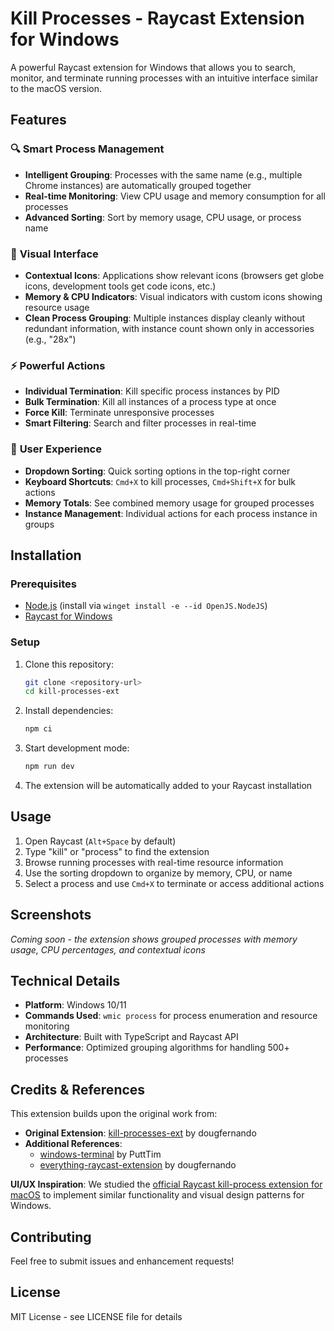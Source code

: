 # Kill Processes - Raycast Extension for Windows

A powerful Raycast extension for Windows that allows you to search, monitor, and terminate running processes with an intuitive interface similar to the macOS version.

## Features

### 🔍 **Smart Process Management**
- **Intelligent Grouping**: Processes with the same name (e.g., multiple Chrome instances) are automatically grouped together
- **Real-time Monitoring**: View CPU usage and memory consumption for all processes
- **Advanced Sorting**: Sort by memory usage, CPU usage, or process name

### 🎨 **Visual Interface**
- **Contextual Icons**: Applications show relevant icons (browsers get globe icons, development tools get code icons, etc.)
- **Memory & CPU Indicators**: Visual indicators with custom icons showing resource usage
- **Clean Process Grouping**: Multiple instances display cleanly without redundant information, with instance count shown only in accessories (e.g., "28x")

### ⚡ **Powerful Actions**
- **Individual Termination**: Kill specific process instances by PID
- **Bulk Termination**: Kill all instances of a process type at once
- **Force Kill**: Terminate unresponsive processes
- **Smart Filtering**: Search and filter processes in real-time

### 🎯 **User Experience**
- **Dropdown Sorting**: Quick sorting options in the top-right corner
- **Keyboard Shortcuts**: `Cmd+X` to kill processes, `Cmd+Shift+X` for bulk actions
- **Memory Totals**: See combined memory usage for grouped processes
- **Instance Management**: Individual actions for each process instance in groups

## Installation

### Prerequisites
- [Node.js](https://nodejs.org/) (install via `winget install -e --id OpenJS.NodeJS`)
- [Raycast for Windows](https://raycast.com/)

### Setup
1. Clone this repository:
   ```bash
   git clone <repository-url>
   cd kill-processes-ext
   ```

2. Install dependencies:
   ```bash
   npm ci
   ```

3. Start development mode:
   ```bash
   npm run dev
   ```

4. The extension will be automatically added to your Raycast installation

## Usage

1. Open Raycast (`Alt+Space` by default)
2. Type "kill" or "process" to find the extension
3. Browse running processes with real-time resource information
4. Use the sorting dropdown to organize by memory, CPU, or name
5. Select a process and use `Cmd+X` to terminate or access additional actions

## Screenshots

*Coming soon - the extension shows grouped processes with memory usage, CPU percentages, and contextual icons*

## Technical Details

- **Platform**: Windows 10/11
- **Commands Used**: `wmic process` for process enumeration and resource monitoring
- **Architecture**: Built with TypeScript and Raycast API
- **Performance**: Optimized grouping algorithms for handling 500+ processes

## Credits & References

This extension builds upon the original work from:
- **Original Extension**: [kill-processes-ext](https://github.com/dougfernando/kill-processes-ext) by dougfernando
- **Additional References**: 
  - [windows-terminal](https://github.com/PuttTim/windows-terminal) by PuttTim
  - [everything-raycast-extension](https://github.com/dougfernando/everything-raycast-extension) by dougfernando

**UI/UX Inspiration**: We studied the [official Raycast kill-process extension for macOS](https://github.com/raycast/extensions/tree/main/extensions/kill-process) to implement similar functionality and visual design patterns for Windows.

## Contributing

Feel free to submit issues and enhancement requests!

## License

MIT License - see LICENSE file for details